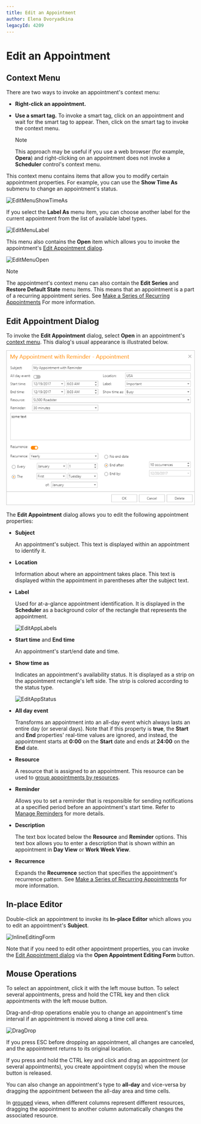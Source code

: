 ```yaml
---
title: Edit an Appointment
author: Elena Dvoryadkina
legacyId: 4209
---
```

# Edit an Appointment
## <a name="contextmenu"/>Context Menu
There are two ways to invoke an appointment's context menu:
* **Right-click an appointment.**
* **Use a smart tag.** To invoke a smart tag, click on an appointment and wait for the smart tag to appear. Then, click on the smart tag to invoke the context menu.
	
	> [!NOTE]
	> This approach may be useful if you use a web browser (for example, **Opera**) and right-clicking on an appointment does not invoke a **Scheduler** control's context menu.

This context menu contains items that allow you to modify certain appointment properties. For example, you can use the **Show Time As** submenu to change an appointment's status.

![EditMenuShowTimeAs](../../../images/img8234.png)

If you select the **Label As** menu item, you can choose another label for the current appointment from the list of available label types.

![EditMenuLabel](../../../images/img8235.png)

This menu also contains the **Open** item which allows you to invoke the appointment's [Edit Appointment dialog](#editappointmentdialog).

![EditMenuOpen](../../../images/img8233.png)

> [!NOTE]
> The appointment's context menu can also contain the **Edit Series** and **Restore Default State** menu items. This means that an appointment is a part of a recurring appointment series. See [Make a Series of Recurring Appointments](make-a-series-of-recurring-appointments.md) For more information.

## <a name="editappointmentdialog"/>Edit Appointment Dialog
To invoke the **Edit Appointment** dialog, select **Open** in an appointment's [context menu](#contextmenu). This dialog's usual appearance is illustrated below.

![EditForm](../../../images/app-reminders.png)

The **Edit Appointment** dialog allows you to edit the following appointment properties:
* **Subject**
	
	An appointment's subject. This text is displayed within an appointment to identify it.
* **Location**
	
	Information about where an appointment takes place. This text is displayed within the appointment in parentheses after the subject text.
* **Label**
	
	Used for at-a-glance appointment identification. It is displayed in the **Scheduler** as a background color of the rectangle that represents the appointment.
	
	![EditAppLabels](../../../images/img12069.png)
* **Start time** and **End time**
	
	An appointment's start/end date and time.
* **Show time as**
	
	Indicates an appointment's availability status. It is displayed as a strip on the appointment rectangle's left side. The strip is colored according to the status type.
	
	![EditAppStatus](../../../images/img12070.png)
* **All day event**
	
	Transforms an appointment into an all-day event which always lasts an entire day (or several days). Note that if this property is **true**, the **Start** and **End** properties' real-time values are ignored, and instead, the appointment starts at **0:00** on the **Start** date and ends at **24:00** on the **End** date.
* **Resource**
	
	A resource that is assigned to an appointment. This resource can be used to [group appointments by resources](../layout-customization/scheduler-grouping.md).
* **Reminder**
	
	Allows you to set a reminder that is responsible for sending notifications at a specified period before an appointment's start time. Refer to [Manage Reminders](manage-reminders.md) for more details.
* **Description**
	
	The text box located below the **Resource** and **Reminder** options. This text box allows you to enter a description that is shown within an appointment in **Day View** or **Work Week View**.
* **Recurrence**
	
	Expands the **Recurrence** section that specifies the appointment's recurrence pattern. See [Make a Series of Recurring Appointments](make-a-series-of-recurring-appointments.md) for more information.

## In-place Editor
Double-click an appointment to invoke its **In-place Editor** which allows you to edit an appointment's **Subject**.

![InlineEditingForm](../../../images/img8237.png)

Note that if you need to edit other appointment properties, you can invoke the [Edit Appointment dialog](#editappointmentdialog) via the **Open Appointment Editing Form** button.

## Mouse Operations
To select an appointment, click it with the left mouse button. To select several appointments, press and hold the CTRL key and then click appointments with the left mouse button.

Drag-and-drop operations enable you to change an appointment's time interval if an appointment is moved along a time cell area.

![DragDrop](../../../images/img8239.png)

If you press ESC before dropping an appointment, all changes are canceled, and the appointment returns to its original location.

If you press and hold the CTRL key and click and drag an appointment (or several appointments), you create appointment copy(s) when the mouse button is released.

You can also change an appointment's type to **all-day** and vice-versa by dragging the appointment between the all-day area and time cells.

In [grouped](../layout-customization/scheduler-grouping.md) views, when different columns represent different resources, dragging the appointment to another column automatically changes the associated resource.
